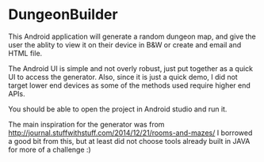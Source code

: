 # DungeonBuilder

This Android application will generate a random dungeon map, and give the user the ablity to view it on their device in B&W or create and email and HTML file.

The Android UI is simple and not overly robust, just put together as a quick UI to access the generator. Also, since it is just a quick demo, I did not target lower end devices as some of the methods used require higher end APIs.

You should be able to open the project in Android studio and run it.

The main inspiration for the generator was from http://journal.stuffwithstuff.com/2014/12/21/rooms-and-mazes/
I borrowed a good bit from this, but at least did not choose tools already built in JAVA for more of a challenge :)
